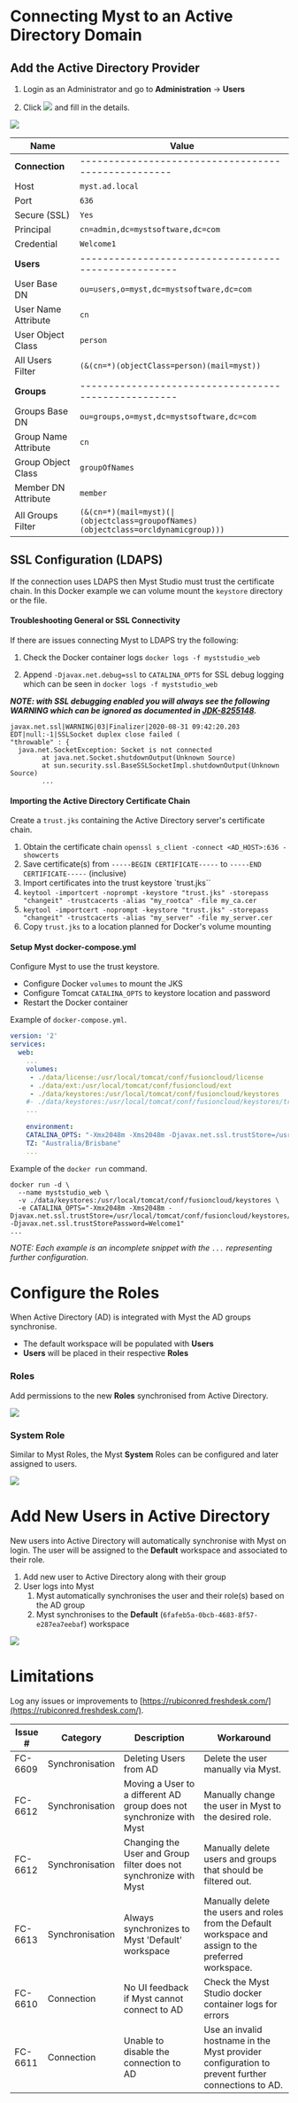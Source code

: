 # Connecting Myst to an Active Directory Domain

## Add the Active Directory Provider

1. Login as an Administrator and go to **Administration** -> **Users**

3. Click ![](img/provider.png) and fill in the details.


![](img/configuration.png)

| Name                 | Value                                     |
|----------------------|-------------------------------------------|
|**Connection**|---------------------------------------------------|
| Host                 | `myst.ad.local`                           |
| Port                 | `636`                                     |
| Secure (SSL)         | `Yes`                                |
| Principal            | `cn=admin,dc=mystsoftware,dc=com`         |
| Credential           | `Welcome1`                                |
|**Users**|----------------------------------------------------|
| User Base DN         | `ou=users,o=myst,dc=mystsoftware,dc=com`  |
| User Name Attribute  | `cn`                                      |
| User Object Class    | `person`                                  |
| All Users Filter    | `(&(cn=*)(objectClass=person)(mail=myst))` |
|**Groups**|----------------------------------------------------|
| Groups Base DN       | `ou=groups,o=myst,dc=mystsoftware,dc=com` |
| Group Name Attribute | `cn`                                      |
| Group Object Class   | `groupOfNames`                            |
| Member DN Attribute  | `member`                                  |
| All Groups Filter    | <code>(&(cn=*)(mail=myst)(&#124;(objectclass=groupofNames)(objectclass=orcldynamicgroup)))</code>       |



## SSL Configuration (LDAPS)

If the connection uses LDAPS then Myst Studio must trust the certificate chain. In this Docker example we can volume mount the `keystore` directory or the file.

#### Troubleshooting General or SSL Connectivity 

If there are issues connecting Myst to LDAPS try the following:

1. Check the Docker container logs `docker logs -f myststudio_web`

2. Append `-Djavax.net.debug=ssl` to `CATALINA_OPTS` for SSL debug logging which can be seen in `docker logs -f myststudio_web`



***NOTE: with SSL debugging enabled you will always see the following WARNING which can be ignored as documented in [JDK-8255148](https://bugs.openjdk.java.net/browse/JDK-8255148).***

```
javax.net.ssl|WARNING|03|Finalizer|2020-08-31 09:42:20.203 EDT|null:-1|SSLSocket duplex close failed (
"throwable" : {
  java.net.SocketException: Socket is not connected
        at java.net.Socket.shutdownOutput(Unknown Source)
        at sun.security.ssl.BaseSSLSocketImpl.shutdownOutput(Unknown Source)
        ...
```



#### Importing the Active Directory Certificate Chain

Create a `trust.jks` containing the Active Directory server's certificate chain.

1. Obtain the certificate chain
   `openssl s_client -connect <AD_HOST>:636 -showcerts`
2. Save certificate(s)
   from `-----BEGIN CERTIFICATE-----` to `-----END CERTIFICATE-----` (inclusive)
3. Import certificates into the trust keystore `trust.jks``
4. `keytool -importcert -noprompt -keystore "trust.jks" -storepass "changeit" -trustcacerts -alias "my_rootca" -file my_ca.cer`
5. `keytool -importcert -noprompt -keystore "trust.jks" -storepass "changeit" -trustcacerts -alias "my_server" -file my_server.cer`
6. Copy  `trust.jks` to a location planned for Docker's volume mounting




#### Setup Myst docker-compose.yml

Configure Myst to use the trust keystore.

* Configure Docker `volumes` to mount the JKS
* Configure Tomcat `CATALINA_OPTS` to keystore location and password
* Restart the Docker container

Example of `docker-compose.yml`.

```yaml
version: '2'
services:
  web:
    ...
    volumes:
     - ./data/license:/usr/local/tomcat/conf/fusioncloud/license
     - ./data/ext:/usr/local/tomcat/conf/fusioncloud/ext
     - ./data/keystores:/usr/local/tomcat/conf/fusioncloud/keystores            # Mount directory
    #- ./data/keystores:/usr/local/tomcat/conf/fusioncloud/keystores/trust.jks  # Mount file
    ...
    
    environment:
    CATALINA_OPTS: "-Xmx2048m -Xms2048m -Djavax.net.ssl.trustStore=/usr/local/tomcat/conf/fusioncloud/keystores/trust.jks -Djavax.net.ssl.trustStorePassword=Welcome1"
    TZ: "Australia/Brisbane"
    ...
```

Example of the `docker run` command.

```shell
docker run -d \
  --name myststudio_web \
  -v ./data/keystores:/usr/local/tomcat/conf/fusioncloud/keystores \
  -e CATALINA_OPTS="-Xmx2048m -Xms2048m -Djavax.net.ssl.trustStore=/usr/local/tomcat/conf/fusioncloud/keystores/trust.jks -Djavax.net.ssl.trustStorePassword=Welcome1"
...
```

*NOTE: Each example is an incomplete snippet with the `...` representing further configuration.*




# Configure the Roles

When Active Directory (AD) is integrated with Myst the AD groups synchronise.
* The default workspace will be populated with **Users**
* **Users** will be placed in their respective **Roles**


### Roles

Add permissions to the new **Roles** synchronised from Active Directory.

![](img/myst_roles.png)


### System Role

Similar to Myst Roles, the Myst **System** Roles can be configured and later assigned to users.

![](img/myst_system_roles.png)



# Add New Users in Active Directory

New users into Active Directory will automatically synchronise with Myst on login. The user will be assigned to the **Default** workspace and associated to their role.

1. Add new user to Active Directory along with their group
2. User logs into Myst
   1. Myst automatically synchronises the user and their role(s) based on the AD group
   2. Myst synchronises to the **Default** (`6fafeb5a-0bcb-4683-8f57-e287ea7eebaf`) workspace

![](img/workspace.png)



# Limitations

Log any issues or improvements to [https://rubiconred.freshdesk.com/](https://rubiconred.freshdesk.com/).

| Issue # | Category        | Description                                                  | Workaround                                                   |
| ------- | --------------- | ------------------------------------------------------------ | ------------------------------------------------------------ |
| FC-6609 | Synchronisation | Deleting Users from AD                                       | Delete the user manually via Myst.                           |
| FC-6612 | Synchronisation | Moving a User to a different AD group does not synchronize with Myst | Manually change the user in Myst to the desired role.        |
| FC-6612 | Synchronisation | Changing the User and Group filter does not synchronize with Myst | Manually delete users and groups that should be filtered out. |
| FC-6613 | Synchronisation | Always synchronizes to Myst 'Default' workspace              | Manually delete the users and roles from the Default workspace and assign to the preferred workspace. |
| FC-6610 | Connection      | No UI feedback if Myst cannot connect to AD                  | Check the Myst Studio docker container logs for errors       |
| FC-6611 | Connection      | Unable to disable the connection to AD                       | Use an invalid hostname in the Myst provider configuration to prevent further connections to AD. |

